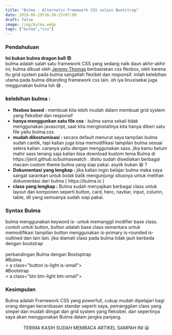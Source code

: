 ```yaml
---
title: "Bulma : Alternativ Framework CSS selain Bootstrap"
date: 2019-06-29T16:38:23+07:00
draft: false
image: /img/bulma.webp
tags: ["bulma","css"]
---
```

<h3>Pendahuluan</h3>
<b> Ini bukan bulma dragon ball 😠 </b>
<br/>
bulma adalah salah satu framework CSS yang sedang naik daun akhir-akhir ini, bulma dibuat oleh <a href="http://jgthms.com">Jeremy Thomas</a> berbasiskan css flexbox, oleh karena itu grid system pada bulma sangatlah flexibel dan responsif. inilah kelebihan utama pada bulma dibanding framework css lain. oh iya linuxisekai juga meggunakan bulma loh 😅 .
<h3>
kelebihan bulma : 
</h3>
<ul>
<li><b>flexbox based</b> :
membuat kita lebih mudah dalam membuat grid system yang fleksibel dan responsif
<li><b>hanya menggunkan satu file css</b> :
bulma sama sekali tidak menggunakan javascript, saat kita menginstallnya kita hanya diberi satu file yaitu bulma.css
<li><b>mudah dikostumisasi :</b>
secara default menurut saya tampilan bulma sudah cantik, tapi kalian juga bisa memodifikasi tampilan bulma sesuai selera kalian. caranya yaitu dengan menggunakan sass. jika kamu belum mahir sass tenang saja kalian bisa download kustom tema Bulma di https://jenil.github.io/bulmaswatch . disitu sudah disediakan berbagai macam custom theme bulma yang siap pakai. asyiik bukan 😆 ?
<li><b>Dokumentasi yang lengkap :</b>
jika kalian ingin belajar bulma maka saya sangat sarankan untuk bolak balik mengunjungi situsnya untuk melihan dokumentasi dari bulma ( https://bulma.io )
<li><b>class yang lengkap :</b>
Bulma sudah menyajikan berbagai class untuk layout dan komponen seperti button, card, hero, navbar, input, column, table, dll yang semuanya sudah siap pakai.
</li>
</ul>
<h3>
Syntax Bulma
</h3>
bulma menggunakan keyword is- untuk memanggil modifier base class. contoh untuk button, button adalah base class sementara untuk memodifikasi tampilan button menggunakan is-primary is-rounded is-outlined dan lain lain. jika diamati class pada bulma tidak jauh berbeda dengan bootstrap
<br/>
<br/>
<div class="message">
<div class="message-header">perbandingan Bulma dengan Bootsptrap
</div>
<div class="message-body">
#Bulma
<br/>
< a class="button is-light is-small">
<br/>
#Bootstrap
<br/>
< a class="btn btn-light btn-small">
<br/>
</div>
</div>

<h3>
Kesimpulan
</h3>
Bulma adalah Framework CSS yang powerfull, cukup mudah dipelajari bagi orang dengan kecerdsasan standar seperti saya, pemanggilan class yang simpel dan mudah diingat dan grid system yang fleksibel. dan sepertinya saya akan menggunakan Bulma dalam jangka panjang.
<br/>
<br/>
<center>
TERIMA KASIH SUDAH MEMBACA ARTIKEL SAMPAH INI 😃
</center>



